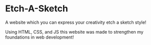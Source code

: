 # Etch-A-Sketch
A website which you can express your creativity etch a sketch style!

Using HTML, CSS, and JS this website was made to strengthen my foundations in web development! 